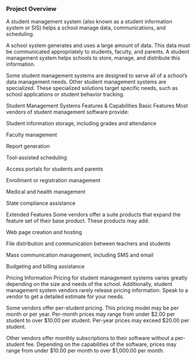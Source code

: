 ### Project Overview

 A student management system (also known as a student information system or SIS) helps a school manage data, communications, and scheduling.


A school system generates and uses a large amount of data. This data must be communicated appropriately to students, faculty, and parents. A student management system helps schools to store, manage, and distribute this information.


Some student management systems are designed to serve all of a school’s data management needs. Other student management systems are specialized. These specialized solutions target specific needs, such as school applications or student behavior tracking.

Student Management Systems Features & Capabilities
Basic Features
Most vendors of student management software provide:

Student information storage, including grades and attendance

Faculty management

Report generation

Tool-assisted scheduling

Access portals for students and parents

Enrollment or registration management

Medical and health management

State compliance assistance

Extended Features
Some vendors offer a suite products that expand the feature set of their base product. These products may add:

Web page creation and hosting

File distribution and communication between teachers and students

Mass communication management, including SMS and email

Budgeting and billing assistance

Pricing Information
Pricing for student management systems varies greatly depending on the size and needs of the school. Additionally, student management system vendors rarely release pricing information. Speak to a vendor to get a detailed estimate for your needs.


Some vendors offer per-student pricing. This pricing model may be per month or per year. Per-month prices may range from under $2.00 per student to over $10.00 per student. Per-year prices may exceed $20.00 per student.


Other vendors offer monthly subscriptions to their software without a per-student fee. Depending on the capabilities of the software, prices may range from under $10.00 per month to over $1,000.00 per month.


